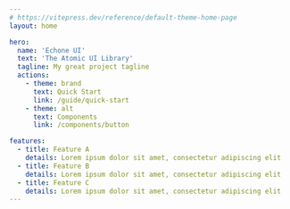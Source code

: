 ```yaml
---
# https://vitepress.dev/reference/default-theme-home-page
layout: home

hero:
  name: 'Echone UI'
  text: 'The Atomic UI Library'
  tagline: My great project tagline
  actions:
    - theme: brand
      text: Quick Start
      link: /guide/quick-start
    - theme: alt
      text: Components
      link: /components/button

features:
  - title: Feature A
    details: Lorem ipsum dolor sit amet, consectetur adipiscing elit
  - title: Feature B
    details: Lorem ipsum dolor sit amet, consectetur adipiscing elit
  - title: Feature C
    details: Lorem ipsum dolor sit amet, consectetur adipiscing elit
---
```

